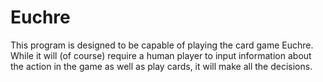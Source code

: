 # Euchre
This program is designed to be capable of playing the card game Euchre. While it will (of course) require a human player to input information about the action in the game as well as play cards, it will make all the decisions.
